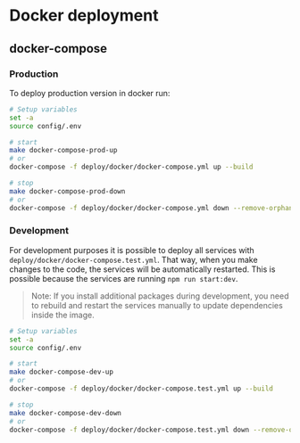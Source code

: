 # Docker deployment

## docker-compose

### Production

To deploy production version in docker run:

```bash
# Setup variables
set -a
source config/.env

# start
make docker-compose-prod-up
# or
docker-compose -f deploy/docker/docker-compose.yml up --build

# stop
make docker-compose-prod-down
# or
docker-compose -f deploy/docker/docker-compose.yml down --remove-orphans
```

### Development

For development purposes it is possible to deploy all services with `deploy/docker/docker-compose.test.yml`. That way, when you make changes to the code, the services will be automatically restarted. This is possible because the services are running `npm run start:dev`.

> Note: If you install additional packages during development, you need to rebuild and restart the services manually to update dependencies inside the image.

```bash
# Setup variables
set -a
source config/.env

# start
make docker-compose-dev-up
# or
docker-compose -f deploy/docker/docker-compose.test.yml up --build

# stop
make docker-compose-dev-down
# or
docker-compose -f deploy/docker/docker-compose.test.yml down --remove-orphans
```
